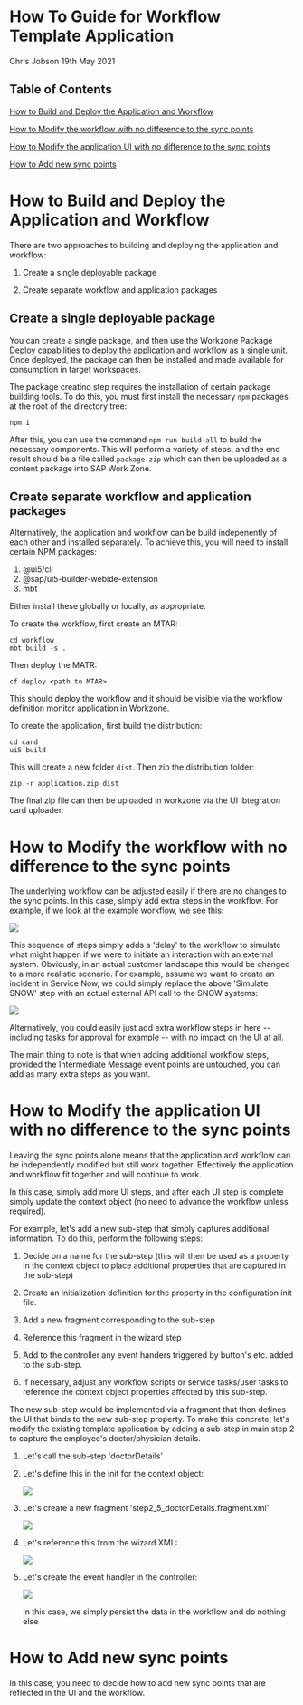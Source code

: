 # How To Guide for Workflow Template Application

Chris Jobson
19th May 2021

## Table of Contents

[How to Build and Deploy the Application and Workflow](#build-and-deploy)

[How to Modify the workflow with no difference to the sync points](#modify-the-workflow-with-no-difference-to-the-sync-points)

[How to Modify the application UI with no difference to the sync points](#modify-the-application-ui-with-no-difference-to-the-sync-points)

[How to Add new sync points](#add-new-sync-points)

# How to Build and Deploy the Application and Workflow

There are two approaches to building and deploying the application and workflow:

1. Create a single deployable package

2. Create separate workflow and application packages

## Create a single deployable package

You can create a single package, and then use the Workzone Package Deploy capabilities to deploy the application and workflow as a single unit.  Once deployed, the package can then be installed and made available for consumption in target workspaces.

The package creatino step requires the installation of certain package building tools.  To do this, you must first install the necessary `npm` packages at the root of the directory tree:

```
npm i
```

After this, you can use the command `npm run build-all` to build the necessary components.  This will perform a variety of steps, and the end result should be a file called `package.zip` which can then be uploaded as a content package into SAP Work Zone.

## Create separate workflow and application packages

Alternatively, the application and workflow can be build indepenently of each other and installed separately.  To achieve this, you will need to install certain NPM packages:

1. @ui5/cli
2. @sap/ui5-builder-webide-extension
3. mbt

Either install these globally or locally, as appropriate.

To create the workflow, first create an MTAR:

```
cd workflow
mbt build -s .
```

Then deploy the MATR:

```
cf deploy <path to MTAR>
```

This should deploy the workflow and it should be visible via the workflow definition monitor application in Workzone.

To create the application, first build the distribution:

```
cd card
ui5 build
```

This will create a new folder `dist`.  Then zip the distribution folder:

```
zip -r application.zip dist
```

The final zip file can then be uploaded in workzone via the UI Ibtegration card uploader.

# How to Modify the **workflow** with no difference to the sync points

The underlying workflow can be adjusted easily if there are no changes
to the sync points. In this case, simply add extra steps in the
workflow. For example, if we look at the example workflow, we see this:

![](media/Picture5.png)

This sequence of steps simply adds a 'delay' to the workflow to simulate
what might happen if we were to initiate an interaction with an external
system. Obviously, in an actual customer landscape this would be changed
to a more realistic scenario. For example, assume we want to create an
incident in Service Now, we could simply replace the above 'Simulate
SNOW' step with an actual external API call to the SNOW systems:

![](media/Picture6.png)

Alternatively, you could easily just add extra workflow steps in here --
including tasks for approval for example -- with no impact on the UI at
all.

The main thing to note is that when adding additional workflow steps,
provided the Intermediate Message event points are untouched, you can
add as many extra steps as you want.

# How to Modify the **application UI** with no difference to the sync points

Leaving the sync points alone means that the application and workflow
can be independently modified but still work together. Effectively the
application and workflow fit together and will continue to work.

In this case, simply add more UI steps, and after each UI step is
complete simply update the context object (no need to advance the
workflow unless required).

For example, let's add a new sub-step that simply captures additional
information. To do this, perform the following steps:

1)  Decide on a name for the sub-step (this will then be used as a
    property in the context object to place additional properties that
    are captured in the sub-step)

2)  Create an initialization definition for the property in the
    configuration init file.

3)  Add a new fragment corresponding to the sub-step

4)  Reference this fragment in the wizard step

5)  Add to the controller any event handers triggered by button's etc.
    added to the sub-step.

6)  If necessary, adjust any workflow scripts or service tasks/user
    tasks to reference the context object properties affected by this
    sub-step.

The new sub-step would be implemented via a fragment that then defines
the UI that binds to the new sub-step property. To make this concrete,
let's modify the existing template application by adding a sub-step in
main step 2 to capture the employee's doctor/physician details.

1)  Let's call the sub-step 'doctorDetails'

2)  Let's define this in the init for the context object:

    ![](media/Picture7.png)

3)  Let's create a new fragment 'step2_5\_doctorDetails.fragment.xml'
    
    ![](media/Picture8.png)

4)  Let's reference this from the wizard XML:
    
    ![](media/Picture9.png)

5)  Let's create the event handler in the controller:

    ![](media/Picture10.png)

    In this case, we simply persist the data in the workflow and do
    nothing else

# How to Add new sync points

In this case, you need to decide how to add new sync points that are
reflected in the UI and the workflow.
